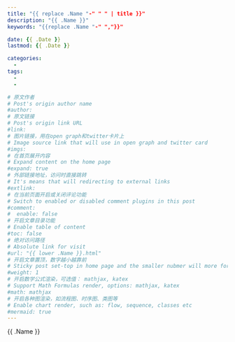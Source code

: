 ```yaml
---
title: "{{ replace .Name "-" " " | title }}"
description: "{{ .Name }}"
keywords: "{{replace .Name "-" ","}}"

date: {{ .Date }}
lastmod: {{ .Date }}

categories:
  -
tags:
  -
  -

# 原文作者
# Post's origin author name
#author:
# 原文链接
# Post's origin link URL
#link:
# 图片链接，用在open graph和twitter卡片上
# Image source link that will use in open graph and twitter card
#imgs:
# 在首页展开内容
# Expand content on the home page
#expand: true
# 外部链接地址，访问时直接跳转
# It's means that will redirecting to external links
#extlink:
# 在当前页面开启或关闭评论功能
# Switch to enabled or disabled comment plugins in this post
#comment:
#  enable: false
# 开启文章目录功能
# Enable table of content
#toc: false
# 绝对访问路径
# Absolute link for visit
#url: "{{ lower .Name }}.html"
# 开启文章置顶，数字越小越靠前
# Sticky post set-top in home page and the smaller nubmer will more forward.
#weight: 1
# 开启数学公式渲染，可选值： mathjax, katex
# Support Math Formulas render, options: mathjax, katex
#math: mathjax
# 开启各种图渲染，如流程图、时序图、类图等
# Enable chart render, such as: flow, sequence, classes etc
#mermaid: true
---
```


{{ .Name }}

<!--more-->
